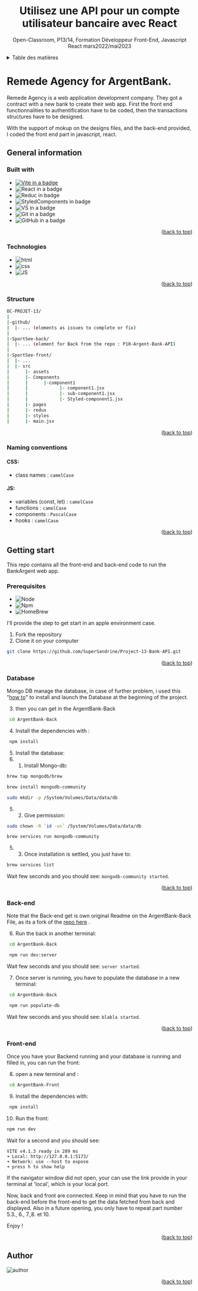 <a name="readme-top"></a>
<div align="center">
  <h1 align="center">Utilisez une API pour un compte utilisateur bancaire avec React</h1>

  <p align="center">
    Open-Classroom, P13/14, Formation Développeur Front-End, Javascript React mars2022/mai2023
    <br />
  </p>
</div>

<details>
  <summary>Table des matières</summary>
  <ol>
    <li><a href="#Remede-Agency-for-ArgentBank"> Remede Agency for ArgentBank</a>
    <ul>
      <li><a href="#General-information">General information</a></li>
      <ul>
        <li><a href="#Built-with">Built with</a></li>
        <li><a href="#Technologies">Technologies</a></li>
        <li><a href="#Naming-conventions">Naming conventions</a></li>
      </ul>
      <li><a href="#Getting-start">Getting start</a></li>
      <ul>
        <li><a href="#Prerequisites">Prerequisites</a></li>
        <li><a href="#Database">Database</a></li>
        <li><a href="#Back-end">Back-end</a></li>
        <li><a href="#Front-end">Front-end</a></li>
      </ul>
      <li><a href="#Author">Author</a></li>
    </ul>
  </li>
  </ol>
</details>

# Remede Agency for ArgentBank.

Remede Agency is a web application development company. They got a contract with a new bank to create their web app. First the front end functionnalities to authentification have to be coded, then the transactions structures have to be designed. 

With the support of mokup on the designs files, and the back-end provided, I coded the front end part in javascript, react.

## General information

### Built with

- [![Vite in a badge][ViteBadge]](https://vitejs.dev/)
- ![React in a badge][ReactBadge]
- ![Reduc in badge][ReduxBadge]
- ![StyledComponents in badge][StyledComponentsBadge]
- ![ VS in a badge][VisualStudioBadge]
- ![ Git in a badge][GitBadge]
- ![ GitHub in a badge][GitHubBadge]

<p align="right">(<a href="#readme-top">back to top</a>)</p>

### Technologies

- ![html][HtmlBadge]
- ![css][CssBadge]
- ![JS][JsBadge]
<p align="right">(<a href="#readme-top">back to top</a>)</p>

### Structure

```bash
OC-PROJET-13/
|
|-github/
|  |- ... (elements as issues to complete or fix)
|
|-SportSee-back/
|  |- ... (element for Back from the repo : P10-Argent-Bank-API)
|
|-SportSee-front/
|  |- ...
|  |- src
|      |- assets
|      |- Components
|      |      |-component1
|      |            |- component1.jsx
|      |            |- sub-component1.jsx
|      |            |- Styled-component1.jsx
|      |- pages
|      |- redux
|      |- styles
|      |- main.jsx
```

<p align="right">(<a href="#readme-top">back to top</a>)</p>

### Naming conventions

#### CSS:

- class names : `camelCase`

#### JS:

- variables (const, let) : `camelCase`
- functions : `camelCase`
- components : `PascalCase`
- hooks : `camelCase`

<p align="right">(<a href="#readme-top">back to top</a>)</p>

## Getting start

This repo contains all the front-end and back-end code to run the BankArgent web app. 

### Prerequisites

- ![Node][NodeBadge]
- ![Npm][NpmBadge]
- ![HomeBrew][HomeBrewBadge]

I'll provide the step to get start in an apple environment case.

1. Fork the repository
2. Clone it on your computer
```sh
git clone https://github.com/SuperSandrine/Project-13-Bank-API.git
```

<p align="right">(<a href="#readme-top">back to top</a>)</p>

### Database


Mongo DB manage the database, in case of further problem, i used this "[how to]("https://ichi.pro/fr/comment-installer-mongodb-sur-mac-catalina-141283459760910")" to install and launch the Database at the beginning of the project.



3. then you can get in the ArgentBank-Back
```sh
 cd ArgentBank-Back
```

4. Install the dependencies with :
```sh
 npm install
```

5. Install the database:
5. 1. Install Mongo-db:
```sh
brew tap mongodb/brew
```
```sh
brew install mongodb-community
```
```sh
sudo mkdir -p /System/Volumes/Data/data/db
```
5. 2. Give permission:
```sh
sudo chown -R `id -un` /System/Volumes/Data/data/db
```
```sh
brew services run mongodb-community
```


5. 3. Once installation is settled, you just have to:
```sh
brew services list
```
Wait few seconds and you should see:
`mongodb-community started`.


<p align="right">(<a href="#readme-top">back to top</a>)</p>

### Back-end

Note that the Back-end get is own original Readme on the ArgentBank-Back File, as its a fork of the [repo here](https://github.com/OpenClassrooms-Student-Center/Project-10-Bank-API) .


6. Run the back in another terminal:
```sh
 cd ArgentBank-Back
```
```sh
 npm run dev:server 
```
Wait few seconds and you should see:
`server started`.


7. Once server is running, you have to populate the database in a new terminal:
```sh
 cd ArgentBank-Back
```
```sh
 npm run populate-db 
```
Wait few seconds and you should see:
`blabla started`.


<p align="right">(<a href="#readme-top">back to top</a>)</p>


### Front-end

Once you have your Backend running and your database is running and filled in, you can run the front:

8. open a new terminal and :

```sh
 cd ArgentBank-Front
```

9. Install the dependencies with:
```sh
 npm install
```

10. Run the front:
```sh
npm run dev
```

Wait for a second and you should see:

```console
VITE v4.1.3 ready in 289 ms
➜ Local: http://127.0.0.1:5173/
➜ Network: use --host to expose
➜ press h to show help
```

If the navigator window did not open, your can use the link provide in your terminal at 'local', which is your local port.

Now, back and front are connected.
Keep in mind that you have to run the back-end before the front-end to get the data fetched from back and displayed. 
Also in a future opening, you only have to repeat part number 5.3., 6., 7.,8. et 10.

Enjoy !

<p align="right">(<a href="#readme-top">back to top</a>)</p>

## Author

![author][MeBadge]

<p align="right">(<a href="#readme-top">back to top</a>)</p>

<!-- MARKDOWN LINKS & IMAGES -->

[MeBadge]: https://img.shields.io/badge/Author-Sandrine%20Mestas-blue?style=for-the-badge
[JsBadge]: https://img.shields.io/badge/Language-JavaScript-yellow
[CssBadge]: https://img.shields.io/badge/Language-css-blue
[HtmlBadge]: https://img.shields.io/badge/Language-html-orange
[ReactBadge]: https://img.shields.io/badge/Library-React-mediumaquamarine
[ReduxBadge]: https://img.shields.io/badge/Library-Redux-blueviolet
[StyledComponentsBadge]: https://img.shields.io/badge/Library-StyledComponents-coral
[VisualStudioBadge]: https://img.shields.io/badge/IDE-VisualStudio-steelblue
[ViteBadge]: https://img.shields.io/badge/Frontend%20Tooling-Vite-orchid
[GitBadge]: https://img.shields.io/badge/Versionning-Git-orangered
[GitHubBadge]: https://img.shields.io/badge/Versionning-GitHub-black
[NodeBadge]: https://img.shields.io/badge/Node-v%2014.21.1-forestgreen
[NpmBadge]: https://img.shields.io/badge/Npm-v%206.14.17-firebrick
[HomeBrewBadge]: https://img.shields.io/badge/HomeBrew-v%204.0.6-darkgoldenrod

